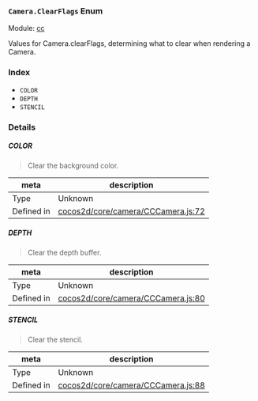 ### `Camera.ClearFlags` Enum



Module: [cc](../modules/cc.md)


Values for Camera.clearFlags, determining what to clear when rendering a Camera.


### Index
  - `COLOR`
  - `DEPTH`
  - `STENCIL`

### Details


##### COLOR

> Clear the background color.

| meta | description |
|------|-------------|
| Type | Unknown |
| Defined in | [cocos2d/core/camera/CCCamera.js:72](https://github.com/cocos-creator/engine/blob/2fda22be5638065a190bc4c97da6548631319aba/cocos2d/core/camera/CCCamera.js#L72) |



##### DEPTH

> Clear the depth buffer.

| meta | description |
|------|-------------|
| Type | Unknown |
| Defined in | [cocos2d/core/camera/CCCamera.js:80](https://github.com/cocos-creator/engine/blob/2fda22be5638065a190bc4c97da6548631319aba/cocos2d/core/camera/CCCamera.js#L80) |



##### STENCIL

> Clear the stencil.

| meta | description |
|------|-------------|
| Type | Unknown |
| Defined in | [cocos2d/core/camera/CCCamera.js:88](https://github.com/cocos-creator/engine/blob/2fda22be5638065a190bc4c97da6548631319aba/cocos2d/core/camera/CCCamera.js#L88) |



